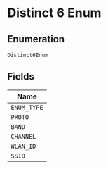 
# Distinct 6 Enum

## Enumeration

`Distinct6Enum`

## Fields

| Name |
|  --- |
| `ENUM_TYPE` |
| `PROTO` |
| `BAND` |
| `CHANNEL` |
| `WLAN_ID` |
| `SSID` |

